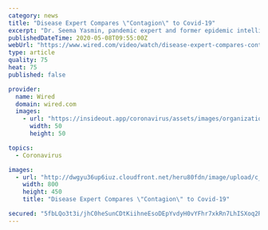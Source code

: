 ```yaml
---
category: news
title: "Disease Expert Compares \"Contagion\" to Covid-19"
excerpt: "Dr. Seema Yasmin, pandemic expert and former epidemic intelligence service officer, examines the 2011 film \"Contagion\" and compares the Hollywood feature to the current Covid-19 pandemic. The prescient film got a lot of things right,"
publishedDateTime: 2020-05-08T09:55:00Z
webUrl: "https://www.wired.com/video/watch/disease-expert-compares-contagion-to-covid-19"
type: article
quality: 75
heat: 75
published: false

provider:
  name: Wired
  domain: wired.com
  images:
    - url: "https://insideout.app/coronavirus/assets/images/organizations/wired.com-50x50.jpg"
      width: 50
      height: 50

topics:
  - Coronavirus

images:
  - url: "http://dwgyu36up6iuz.cloudfront.net/heru80fdn/image/upload/c_fill,d_placeholder_thescene.jpg,fl_progressive,g_face,h_450,q_80,w_800/v1588770791/wired_disease-expert-compares-contagion-to-covid-19.jpg"
    width: 800
    height: 450
    title: "Disease Expert Compares \"Contagion\" to Covid-19"

secured: "5fbLQo3t3i/jhC0heSunCDtKiihneEsoDEpYvdyH0vYFhr7xkRn7LhISXoq2RsCDOA8+5T2Mp3iiRdALUw0YzgDEHTaSYE1YoLPzeuRSTYCZVpy0jAqAwqxjG4ekNgthWLsvZVinOul9SdgfBmDJkSp4anGpw0frFMCiFUIiBTd/u3mlOJGhfBE/mfh17Is16WrkWDgo0UI7xFcGQX8Qgk6fm/Hxna0R9MYM6W8aa3OtCFgKBcA59WNvudcsB9syOWWFhNFjThAmeeo55pP/M36dmt1p8FaxGvgl1CXk8JRFt1QK0CZ81t0Q6gSuACXQ;28D8eQgCHHzq1Ny9Cpt6Cw=="
---
```


